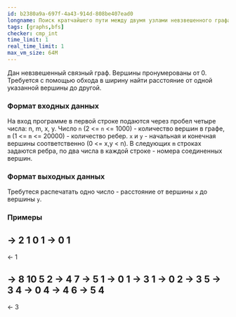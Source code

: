 ```yaml
---
id: b2380a9a-697f-4a43-914d-808be407ead0
longname: Поиск кратчайшего пути между двумя узлами невзвешенного графа
tags: [graphs,bfs]
checker: cmp_int
time_limit: 1
real_time_limit: 1
max_vm_size: 64M
---
```


Дан невзвешенный связный граф. Вершины пронумерованы от 0. Трeбуется с помощью обхода в ширину найти расстояние от одной указанной вершины до другой.

### Формат входных данных

На вход программе в первой строке подаются через пробел четыре числа: n, m, x, y.
Число `n` (2 <= `n` <= 1000) - количество вершин в графе, `m` (1 <= `m` <= 20000) - количество ребер. `x` и `y` - начальная и конечная вершины соответственно (0 <= x,y < n).
В следующих `m` строках задаются ребра, по два числа в каждой строке - номера соединенных вершин.

### Формат выходных данных

Требутеся распечатать одно число - расстояние от вершины `x` до вершины `y`.

### Примеры

-> 2 1 0 1
-> 0 1
--
<- 1

-> 8 10 5 2
-> 4 7
-> 5 1
-> 0 1
-> 3 1
-> 0 2
-> 3 5
-> 3 4
-> 0 4
-> 4 6
-> 5 4
--
<- 3
